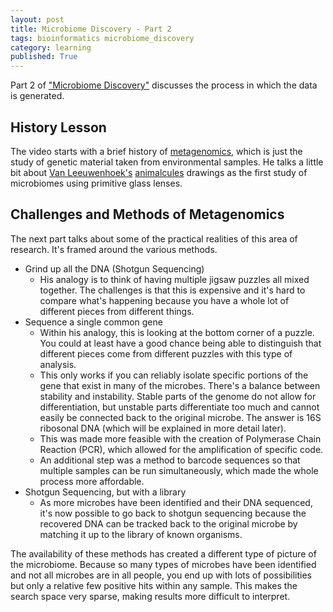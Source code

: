 ```yaml
---
layout: post
title: Microbiome Discovery - Part 2
tags: bioinformatics microbiome_discovery
category: learning
published: True
---
```


Part 2 of ["Microbiome Discovery"](https://www.youtube.com/playlist?list=PLOPiWVjg6aTzsA53N19YqJQeZpSCH9QPc) discusses the process in which the data is generated.

## History Lesson

The video starts with a brief history of [metagenomics](https://en.wikipedia.org/wiki/Metagenomics), which is just the study of genetic material taken from environmental samples. He talks a little bit about [Van Leeuwenhoek's](https://en.wikipedia.org/wiki/Antonie_van_Leeuwenhoek) [animalcules](https://en.wikipedia.org/wiki/Animalcule) drawings as the first study of microbiomes using primitive glass lenses.

## Challenges and Methods of Metagenomics

The next part talks about some of the practical realities of this area of research. It's framed around the various methods.

- Grind up all the DNA (Shotgun Sequencing)
  + His analogy is to think of having multiple jigsaw puzzles all mixed together. The challenges is that this is expensive and it's hard to compare what's happening because you have a whole lot of different pieces from different things.
- Sequence a single common gene
  + Within his analogy, this is looking at the bottom corner of a puzzle. You could at least have a good chance being able to distinguish that different pieces come from different puzzles with this type of analysis.
  + This only works if you can reliably isolate specific portions of the gene that exist in many of the microbes. There's a balance between stability and instability. Stable parts of the genome do not allow for differentiation, but unstable parts differentiate too much and cannot easily be connected back to the original microbe. The answer is 16S ribosonal DNA (which will be explained in more detail later).
  + This was made more feasible with the creation of Polymerase Chain Reaction (PCR), which allowed for the amplification of specific code.
  + An additional step was a method to barcode sequences so that multiple samples can be run simultaneously, which made the whole process more affordable.
- Shotgun Sequencing, but with a library
  + As more microbes have been identified and their DNA sequenced, it's now possible to go back to shotgun sequencing because the recovered DNA can be tracked back to the original microbe by matching it up to the library of known organisms.

The availability of these methods has created a different type of picture of the microbiome. Because so many types of microbes have been identified and not all microbes are in all people, you end up with lots of possibilities but only a relative few positive hits within any sample. This makes the search space very sparse, making results more difficult to interpret.
